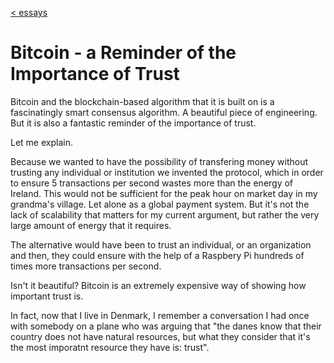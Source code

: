 [< essays](./all)

# Bitcoin - a Reminder of the Importance of Trust

Bitcoin and the blockchain-based algorithm that it is built on is a fascinatingly smart consensus algorithm. A beautiful piece of engineering. But it is also a fantastic reminder of the importance of trust. 

Let me explain.

Because we wanted to have the possibility of transfering money without trusting any individual or institution we invented the protocol, which in order to ensure 5 transactions per second wastes more than the energy of Ireland. This would not be sufficient for the peak hour on market day in my grandma's village. Let alone as a global payment system. But it's not the lack of scalability that matters for my current argument, but rather the very large amount of energy that it requires. 

The alternative would have been to trust an individual, or an organization and then, they could ensure with the help of a Raspbery Pi hundreds of times more transactions per second. 

Isn't it beautiful? Bitcoin is an extremely expensive way of showing how important trust is. 

In fact, now that I live in Denmark, I remember a conversation I had once with somebody on a plane who was arguing that "the danes know that their country does not have natural resources, but what they consider that it's the most imporatnt resource they have is: trust". 
